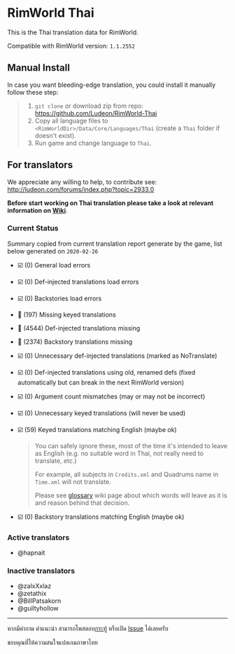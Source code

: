 # RimWorld Thai

This is the Thai translation data for RimWorld.

Compatible with RimWorld version: `1.1.2552`

## Manual Install

In case you want bleeding-edge translation, you could install it manually follow these step:

> 1. `git clone` or download zip from repo: https://github.com/Ludeon/RimWorld-Thai
> 2. Copy all language files to `<RimWorldDir>/Data/Core/Languages/Thai` (create a `Thai` folder if doesn't exist).
> 3. Run game and change language to `Thai`.

## For translators

We appreciate any willing to help, to contribute see: http://ludeon.com/forums/index.php?topic=2933.0

**Before start working on Thai translation please take a look at relevant information on [Wiki](https://github.com/Ludeon/RimWorld-Thai/wiki)**.

### Current Status

Summary copied from current translation report generate by the game, list below generated on `2020-02-26`

* ☑️ (0) General load errors
* ️️☑️ (0) Def-injected translations load errors
* ☑️ (0) Backstories load errors
* 🔲 (197) Missing keyed translations
* 🔲 (4544) Def-injected translations missing
* 🔲 (2374) Backstory translations missing
* ☑️ (0) Unnecessary def-injected translations (marked as NoTranslate)
* ☑️ (0) Def-injected translations using old, renamed defs (fixed automatically but can break in the next RimWorld version)
* ☑️ (0) Argument count mismatches (may or may not be incorrect)
* ☑️ (0) Unnecessary keyed translations (will never be used)
* ☑️ (59) Keyed translations matching English (maybe ok)
    > You can safely ignore these, most of the time it's intended to leave as English (e.g. no suitable word in Thai, not really need to translate, etc.)
    >
    > For example, all subjects in `Credits.xml` and Quadrums name in `Time.xml` will not translate.
    >
    > Please see [glossary](https://github.com/Ludeon/RimWorld-Thai/wiki/Glossary) wiki page about which words will leave as it is and reason behind that decision.

* ☑️ (0) Backstory translations matching English (maybe ok)

### Active translators
- @hapnait

### Inactive translators
- @zalxXxlaz
- @zetathix
- @BillPatsakorn
- @guiltyhollow

------------------------------------

หากมีคำถาม คำแนะนำ สามารถโพสตอบ[กระทู้](https://ludeon.com/forums/index.php?topic=45589.0) หรือเปิด [Issue](https://github.com/Ludeon/RimWorld-Thai/issues) ได้เลยครับ

ขอบคุณที่ให้ความสนใจแปลเกมภาษาไทย